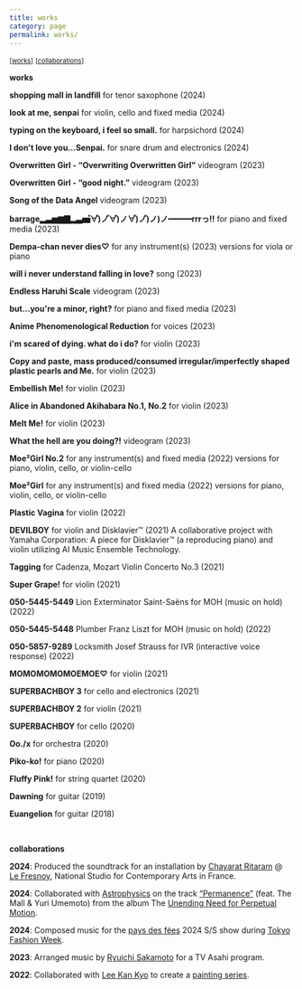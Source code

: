 ```yaml
---
title: works
category: page
permalink: works/
---
```


<small>[[works](#anchor1)]</small>
<small>[[collaborations](#anchor2)]</small>

**works**  

<a id="anchor1"></a>

**shopping mall in landfill**
for tenor saxophone (2024)

**look at me, senpai**
for violin, cello and fixed media (2024)

**typing on the keyboard, i feel so small.**
for harpsichord (2024)

**I don't love you...Senpai.**
for snare drum and electronics (2024)

**Overwritten Girl - “Overwriting Overwritten Girl”**
videogram (2023)

**Overwritten Girl - “good night.”**
videogram (2023)

**Song of the Data Angel**
videogram (2023)

**barrage▂▃▅▆▇▂▃▅゚∀゚)ノ゚∀゚)ノ∀゚)ノ゚)ノ)ノ━━━rrrっ!!**
for piano and fixed media (2023)

**Dempa-chan never dies♡**
for any instrument(s) (2023)
versions for viola or piano

**will i never understand falling in love?**
song (2023)

**Endless Haruhi Scale**
videogram (2023)

**but...you're a minor, right?**
for piano and fixed media (2023)

**Anime Phenomenological Reduction**
for voices (2023)

**i'm scared of dying. what do i do?**
for violin (2023) 

**Copy and paste, mass produced/consumed irregular/imperfectly shaped plastic pearls and Me.**
for violin (2023) 

**Embellish Me!**
for violin (2023) 

**Alice in Abandoned Akihabara No.1, No.2**
for violin (2023) 

**Melt Me!**
for violin (2023)

**What the hell are you doing?!**
videogram (2023)

**Moe²Girl No.2**
for any instrument(s) and fixed media (2022)
versions for piano, violin, cello, or violin-cello

**Moe²Girl**
for any instrument(s) and fixed media (2022)
versions for piano, violin, cello, or violin-cello

**Plastic Vagina**
for violin (2022)

**DEVILBOY**
for violin and Disklavier™ (2021)
A collaborative project with Yamaha Corporation: A piece for Disklavier™ (a reproducing piano) and violin utilizing AI Music Ensemble Technology.

**Tagging**
for Cadenza, Mozart Violin Concerto No.3 (2021) 

**Super Grape!**
for violin (2021)

**050-5445-5449**
Lion Exterminator Saint-Saëns
for MOH (music on hold) (2022)

**050-5445-5448**
Plumber Franz Liszt
for MOH (music on hold) (2022)

**050-5857-9289**
Locksmith Josef Strauss
for IVR (interactive voice response) (2022)

**MOMOMOMOMOEMOE♡**
for violin (2021)

**SUPERBACHBOY 3**
for cello and electronics (2021)

**SUPERBACHBOY 2**
for violin (2021)

**SUPERBACHBOY**
for cello (2020)

**Oo./x**
for orchestra (2020)

**Piko-ko!**
for piano (2020)

**Fluffy Pink!**
for string quartet (2020)

**Dawning**
for guitar (2019)

**Euangelion**
for guitar (2018)

 <br> 

<a id="anchor2"></a>

**collaborations**  

**2024**: Produced the soundtrack for an installation by [Chayarat Ritaram](https://www.lefresnoy.net/en/ecole/etudiant/607/) @ [Le Fresnoy](https://www.lefresnoy.net/en/), National Studio for Contemporary Arts in France.  

**2024**: Collaborated with [Astrophysics](https://www.youtube.com/channel/UCWSC_-y9QsDmACXRY3rvtsQ) on the track [“Permanence”](https://youtu.be/Y1hTFcH8wwg?si=L2paonDp0qdLIrpy) (feat. The Mall & Yuri Umemoto) from the album The [Unending Need for Perpetual Motion](https://youtu.be/xzPwmzUlXx0?si=xfRrZy3B_iARggq-).

**2024**: Composed music for the [pays des fées](https://www.pays-des-fees.com/) 2024 S/S show during [Tokyo Fashion Week](https://rakutenfashionweektokyo.com/en/).  

**2023**: Arranged music by [Ryuichi Sakamoto](https://www.sitesakamoto.com/biography) for a TV Asahi program.  

**2022**: Collaborated with [Lee Kan Kyo](https://leekankyo.com/bio) to create a [painting series](https://www.instagram.com/p/CZ11HlxJfbo/?img_index=1).  

